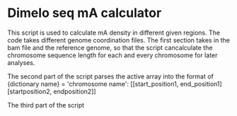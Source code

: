 # Dimelo seq mA calculator
 This script is used to calculate mA density in different given regions. The code takes different genome coordination files. 
 The first section takes in the bam file and the reference genome, so that the script cancalculate the chromosome sequence length for each and every chromosome for later analyses. 

 The second part of the script parses the active array into the format of 
 {dictionary name} = 'chromosome name': [[start_position1, end_position1] [startposition2, endposition2]]

The third part of the script 
